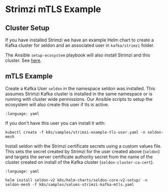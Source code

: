 # Strimzi mTLS Example

## Cluster Setup

If you have installed Strimzi we have an example Helm chart to create a Kafka cluster for seldon and an associated user in `kafka/strimzi` folder.

The Ansible `setup-ecosystem` playbook will also install Strimzi and this cluster. See [here](../ansible.md).

## mTLS Example

Create a Kafka User `seldon` in the namespace seldon was installed. This assumes Strimzi Kafka cluster is installed in the same namespace or is running with cluster wide permissions. Our Ansible scripts to setup the ecosystem will also create this user if tls is active.

```{literalinclude} ../../../../../../k8s/samples/strimzi-example-tls-user.yaml
:language: yaml
```

If you don't have this user you can install it with:

```
kubectl create -f k8s/samples/strimzi-example-tls-user.yaml -n seldon-mesh
```

Install seldon with the Strimzi certificate secrets using a custom values file. This sets the secret created by Strimzi for the user created above (`seldon`) and targets the server certificate authority secret from the name of the cluster created on install of the Kafka cluster (`seldon-cluster-ca-cert`). 

```{literalinclude} ../../../../../../k8s/samples/values-strimzi-kafka-mtls.yaml
:language: yaml
```


```
helm install seldon-v2 k8s/helm-charts/seldon-core-v2-setup/ -n seldon-mesh -f k8s/samples/values-strimzi-kafka-mtls.yaml
```
